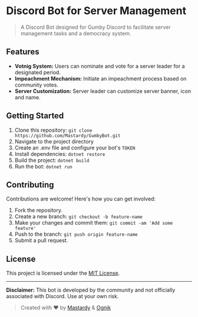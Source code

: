 # Discord Bot for Server Management

> A Discord Bot designed for Gumby Discord to facilitate server management tasks and a democracy system.

## Features

- **Votnig System:** Users can nominate and vote for a server leader for a designated period.
- **Impeachment Mechanism:** Initiate an impeachment process based on community votes.
- **Server Customization:** Server leader can customize server banner, icon and name.

## Getting Started

1. Clone this repository: `git clone https://github.com/Mastardy/GumbyBot.git`
2. Navigate to the project directory
3. Create an .env file and configure your bot's `TOKEN`
4. Install dependencies: `dotnet restore`
5. Build the project: `dotnet build`
6. Run the bot: `dotnet run`

## Contributing

Contributions are welcome! Here's how you can get involved:

1. Fork the repository.
2. Create a new branch: `git checkout -b feature-name`
3. Make your changes and commit them: `git commit -am 'Add some feature'`
4. Push to the branch: `git push origin feature-name`
5. Submit a pull request.

## License

This project is licensed under the [MIT License](LICENSE).

---

**Disclaimer:** This bot is developed by the community and not officially associated with Discord. Use at your own risk.

> Created with ❤️ by [Mastardy](https://github.com/Mastardy) & [Ognik](https://github.com/ogniK5377)
